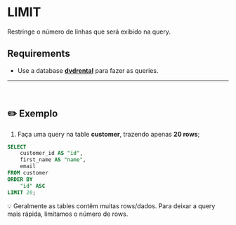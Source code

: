 # LIMIT
Restringe o número de linhas que será exibido na query.

## Requirements
* Use a database [**dvdrental**](https://github.com/lGabrielDev/06.postgreSQL/blob/main/2.praticando/7.pg_restore.md/#pgadmin4) para fazer as queries.
<hr>
<br>

## :pencil2: Exemplo 

1. Faça uma query na table **customer**, trazendo apenas **20 rows**;

```sql
SELECT
    customer_id AS "id",
    first_name AS "name",
    email
FROM customer
ORDER BY
    "id" ASC
LIMIT 20;
```

:bulb: Geralmente as tables contêm muitas rows/dados. Para deixar a query mais rápida, limitamos o número de rows.